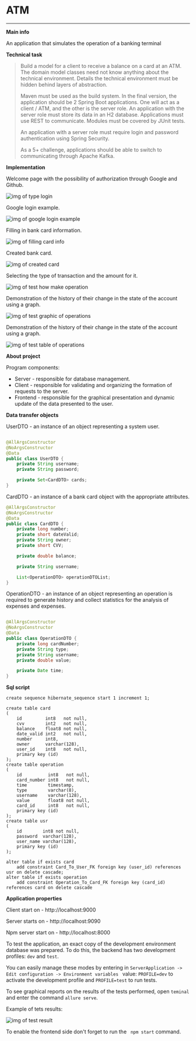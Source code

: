 # ATM

___
**Main info**

An application that simulates the operation of a banking terminal

**Technical task**

> Build a model for a client to receive a balance on a card at an ATM. The domain model classes need not know anything about the technical environment. Details the technical environment must be hidden behind layers of abstraction.
>
>Maven must be used as the build system. In the final version, the application should be 2 Spring Boot applications. One will act as a client / ATM, and the other is the server role. An application with the server role must store its data in an H2 database. Applications must use REST to communicate. Modules must be covered by JUnit tests.
>
>An application with a server role must require login and password authentication using Spring Security.
>
>As a 5+ challenge, applications should be able to switch to communicating through Apache Kafka.

**Implementation**

Welcome page with the possibility of authorization through Google and Github.

![img of type login](https://i.ibb.co/jbzY3RT/welcompage.jpg)

Google login example.

![img of google login example](https://i.ibb.co/V2P09Cg/register.jpg)

Filling in bank card information.

![img of filling card info](https://i.ibb.co/71SYMB0/inputcard.jpg)

Created bank card.

![img of created card](https://i.ibb.co/pXhsTzh/createdcard.jpg)

Selecting the type of transaction and the amount for it.

![img of test how make operation](https://i.ibb.co/85bPrG1/createoperation.jpg)

Demonstration of the history of their change in the state of the account using a graph.

![img of test graphic of operations](https://i.ibb.co/fNqNjWM/historygraph.jpg)

Demonstration of the history of their change in the state of the account using a graph.

![img of test table of operations](https://i.ibb.co/GMHY7Bz/tablehistory.jpg)

**About project**

Program components:

+ Server - responsible for database management.
+ Client - responsible for validating and organizing the formation of requests to the server.
+ Frontend - responsible for the graphical presentation and dynamic update of the data presented to the user.

**Data transfer objects**

UserDTO - an instance of an object representing a system user.

```java

@AllArgsConstructor
@NoArgsConstructor
@Data
public class UserDTO {
    private String username;
    private String password;

    private Set<CardDTO> cards;
}
```

CardDTO - an instance of a bank card object with the appropriate attributes.

```java
@AllArgsConstructor
@NoArgsConstructor
@Data
public class CardDTO {
    private long number;
    private short dateValid;
    private String owner;
    private short CVV;

    private double balance;

    private String username;

    List<OperationDTO> operationDTOList;
}
```

OperationDTO - an instance of an object representing an operation is required to generate history and collect statistics
for the analysis of expenses and expenses.

```java

@AllArgsConstructor
@NoArgsConstructor
@Data
public class OperationDTO {
    private long cardNumber;
    private String type;
    private String username;
    private double value;

    private Date time;
}
```

**Sql script**

```postgresql
create sequence hibernate_sequence start 1 increment 1;

create table card
(
    id         int8   not null,
    cvv        int2   not null,
    balance    float8 not null,
    date_valid int2   not null,
    number     int8,
    owner      varchar(128),
    user_id    int8   not null,
    primary key (id)
);
create table operation
(
    id          int8   not null,
    card_number int8   not null,
    time        timestamp,
    type        varchar(8),
    username    varchar(128),
    value       float8 not null,
    card_id     int8   not null,
    primary key (id)
);
create table usr
(
    id        int8 not null,
    password  varchar(128),
    user_name varchar(128),
    primary key (id)
);

alter table if exists card
    add constraint Card_To_User_FK foreign key (user_id) references usr on delete cascade;
alter table if exists operation
    add constraint Operation_To_Card_FK foreign key (card_id) references card on delete cascade
```

**Application properties**

Client start on - http://localhost:9000

Server starts on - http://localhost:9090

Npm server start on -  http://localhost:8000

To test the application, an exact copy of the development environment database was prepared. To do this, the backend has two development profiles: ``` dev ``` and ``` test ```.

You can easily manage these modes by entering in ```ServerApplication -> Edit configuration -> Environment variables ``` value: ``` PROFILE=dev ``` to activate the development profile and ``` PROFILE=test ``` to run tests.

To see graphical reports on the results of the tests performed, open ```teminal ``` and enter the command ``` allure serve ```.

Example of tets results:

![img of test result](https://i.ibb.co/WWqy4B0/Report.png)

To enable the frontend side don't forget to run the ``` npm start``` command.